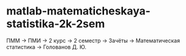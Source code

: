 # matlab-matematicheskaya-statistika-2k-2sem
ПММ → ПМИ → 2 курс → 2 семестр → Зачёты → Математическая статистика → Голованов Д. Ю.
